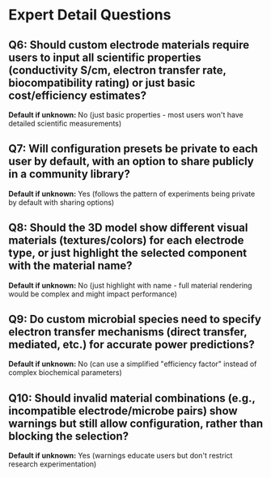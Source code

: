 # Expert Detail Questions

## Q6: Should custom electrode materials require users to input all scientific properties (conductivity S/cm, electron transfer rate, biocompatibility rating) or just basic cost/efficiency estimates?
**Default if unknown:** No (just basic properties - most users won't have detailed scientific measurements)

## Q7: Will configuration presets be private to each user by default, with an option to share publicly in a community library?
**Default if unknown:** Yes (follows the pattern of experiments being private by default with sharing options)

## Q8: Should the 3D model show different visual materials (textures/colors) for each electrode type, or just highlight the selected component with the material name?
**Default if unknown:** No (just highlight with name - full material rendering would be complex and might impact performance)

## Q9: Do custom microbial species need to specify electron transfer mechanisms (direct transfer, mediated, etc.) for accurate power predictions?
**Default if unknown:** No (can use a simplified "efficiency factor" instead of complex biochemical parameters)

## Q10: Should invalid material combinations (e.g., incompatible electrode/microbe pairs) show warnings but still allow configuration, rather than blocking the selection?
**Default if unknown:** Yes (warnings educate users but don't restrict research experimentation)